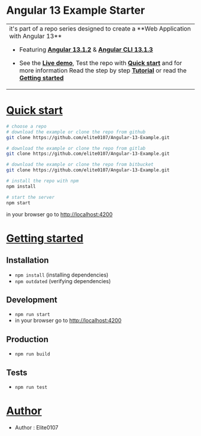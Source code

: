# Angular 13 Example Starter

<table>
<tr>
<td>
it's part of a repo series designed to create a **Web Application with Angular 13**


* Featuring [**Angular 13.1.2**](https://github.com/angular/angular/releases) & [**Angular CLI 13.1.3**](https://github.com/angular/angular-cli/releases/)


* See the [**Live demo**](#live-demo), Test the repo with [**Quick start**](#quick-start) and for more information Read the step by step [**Tutorial**](#tutorial) or read the [**Getting started**](#getting-started)

</td>
</tr>
</table>

# [Quick start](#quick-start)

```bash
# choose a repo
# download the example or clone the repo from github
git clone https://github.com/elite0107/Angular-13-Example.git

# download the example or clone the repo from gitlab
git clone https://github.com/elite0107/Angular-13-Example.git

# download the example or clone the repo from bitbucket
git clone https://github.com/elite0107/Angular-13-Example.git

# install the repo with npm
npm install

# start the server
npm start

```
in your browser go to [http://localhost:4200](http://localhost:4200) 


# [Getting started](#getting-started)


## Installation
* `npm install` (installing dependencies)
* `npm outdated` (verifying dependencies)

## Development
* `npm run start`
* in your browser go to [http://localhost:4200](http://localhost:4200) 

## Production 
* `npm run build`

## Tests
* `npm run test`

# [Author](#author)
* Author  : Elite0107